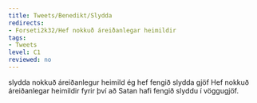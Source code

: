 ```yaml
---
title: Tweets/Benedikt/Slydda
redirects:
- Forseti2k32/Hef nokkuð áreiðanlegar heimildir
tags:
- Tweets
level: C1
reviewed: no
---
```

<vocabulary>
slydda
nokkuð
áreiðanlegur
heimild
ég hef fengið
slydda
gjöf
</vocabulary>
<Tweet
data-translate="true"audio="vZvF.mp3"
id="695280075785240577"
date="1454602662000"
favorites="7"
user_name="Benedikt"
handle="forseti2k32"
user_picture="Tweet-forseti2k32-1rhck2j.jpg"
verified=""
>Hef nokkuð áreiðanlegar heimildir fyrir því að Satan hafi fengið slyddu í vöggugjöf.</Tweet>
